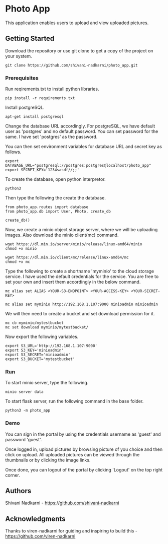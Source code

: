 # Photo App

This application enables users to upload and view uploaded pictures.

## Getting Started

Download the repository or use git clone to get a copy of the project on your system.
```
git clone https://github.com/shivani-nadkarni/photo_app.git
```
### Prerequisites

Run reqirements.txt to install python libraries.
```
pip install -r requirements.txt
```
Install postgreSQL.
```
apt-get install postgresql
```
Change the database URL accordingly. For postgreSQL, we have default user as 'postgres' and no default password. You can set password for the same. I have set 'postgres' as the password. 

You can then set environment variables for database URL and secret key as follows.
```
export DATABASE_URL="postgresql://postgres:postgres@localhost/photo_app"
export SECRET_KEY='1234sasdf//;;'
``` 
To create the database, open python interpretor.
```
python3
```
Then type the following the create the database.
```
from photo_app.routes import database
from photo_app.db import User, Photo, create_db

create_db()
```
Now, we create a minio object storage server, where we will be uploading images. Also download the minio client(mc) command.
```
wget https://dl.min.io/server/minio/release/linux-amd64/minio
chmod +x minio

wget https://dl.min.io/client/mc/release/linux-amd64/mc
chmod +x mc
```
Type the following to create a shortname 'myminio' to the cloud storage service. I have used the default credentials for the service. You are free to set your own and insert them accordingly in the below command.
```
mc alias set ALIAS <YOUR-S3-ENDPOINT> <YOUR-ACCESS-KEY> <YOUR-SECRET-KEY> 

mc alias set myminio http://192.168.1.107:9000 minioadmin minioadmin
```
We will then need to create a bucket and set download permission for it.
```
mc cb myminio/mytestbucket
mc set download myminio/mytestbucket/
```
Now export the following variables.
```
export S3_URL='http://192.168.1.107:9000'
export S3_KEY='minioadmin'
export S3_SECRET='minioadmin'
export S3_BUCKET='mytestbucket'
```

### Run

To start minio server, type the following.
```
minio server data 
```
To start flask server, run the following command in the base folder.
```
python3 -m photo_app
```

### Demo

You can sign in the portal by using the credentials username as 'guest' and password 'guest'.

Once logged in, upload pictures by browsing picture of you choice and then click on upload.
All uploaded pictures can be viewed through the thumbnails or by clicking the image links.

Once done, you can logout of the portal by clicking 'Logout' on the top right corner. 

## Authors

Shivani Nadkarni - https://github.com/shivani-nadkarni


## Acknowledgments

Thanks to viren-nadkarni for guiding and inspiring to build this - https://github.com/viren-nadkarni
